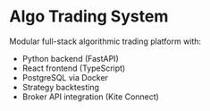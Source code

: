 # Algo Trading System

Modular full-stack algorithmic trading platform with:

- Python backend (FastAPI)
- React frontend (TypeScript)
- PostgreSQL via Docker
- Strategy backtesting
- Broker API integration (Kite Connect)
